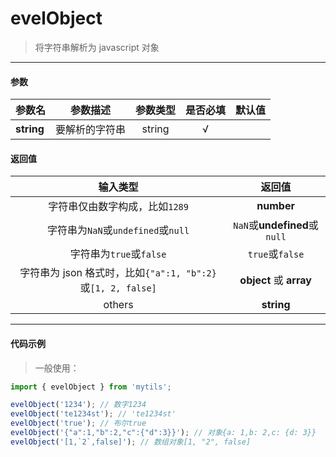 # evelObject

> 将字符串解析为 javascript 对象

---

#### 参数

| 参数名     | 参数描述       | 参数类型 | 是否必填 | 默认值 |
| ---------- | -------------- | :------: | :------: | :----: |
| **string** | 要解析的字符串 |  string  |    √     |        |

#### 返回值

|                          输入类型                           |            返回值            |
| :---------------------------------------------------------: | :--------------------------: |
|               字符串仅由数字构成，比如`1289`                |          **number**          |
|             字符串为`NaN`或`undefined`或`null`              | `NaN`或**undefined**或`null` |
|                   字符串为`true`或`false`                   |       `true`或`false`        |
| 字符串为 json 格式时，比如`{"a":1, "b":2}`或`[1, 2, false]` |   **object** 或 **array**    |
|                           others                            |          **string**          |

---

#### 代码示例

> 一般使用：

```js
import { evelObject } from 'mytils';

evelObject('1234'); // 数字1234
evelObject('te1234st'); // 'te1234st'
evelObject('true'); // 布尔true
evelObject('{"a":1,"b":2,"c":{"d":3}}'); // 对象{a: 1,b: 2,c: {d: 3}}
evelObject('[1,`2`,false]'); // 数组对象[1, "2", false]
```
